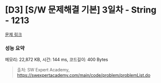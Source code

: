 # [D3] [S/W 문제해결 기본] 3일차 - String - 1213 

[문제 링크](https://swexpertacademy.com/main/code/problem/problemDetail.do?contestProbId=AV14P0c6AAUCFAYi) 

### 성능 요약

메모리: 22,872 KB, 시간: 144 ms, 코드길이: 400 Bytes



> 출처: SW Expert Academy, https://swexpertacademy.com/main/code/problem/problemList.do